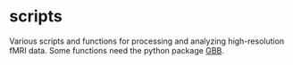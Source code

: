 scripts
===

Various scripts and functions for processing and analyzing high-resolution fMRI data. Some functions need the python package [GBB](https://github.com/haenelt/GBB).


